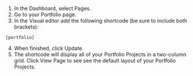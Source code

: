 1. In the Dashboard, select Pages.
2. Go to your Portfolio page.
3. In the Visual editor add the following shortcode \(be sure to include both brackets\):

  `[portfolio]`

4. When finished, click Update.
5. The shortcode will display all of your Portfolio Projects in a two-column grid. Click View Page to see see the default layout of your Portfolio Projects.

